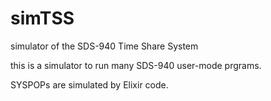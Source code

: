 # simTSS
simulator of the SDS-940 Time Share System

this is a simulator to run many SDS-940 user-mode prgrams.

SYSPOPs are simulated by Elixir code. 

